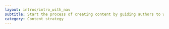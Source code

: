 ```yaml
---
layout: intros/intro_with_nav
subtitle: Start the process of creating content by guiding authors to write in plain English.
category: Content strategy
---
```

